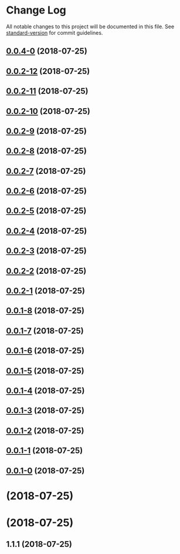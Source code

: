 # Change Log

All notable changes to this project will be documented in this file. See [standard-version](https://github.com/conventional-changelog/standard-version) for commit guidelines.

<a name="0.0.4-0"></a>
## [0.0.4-0](https://github.com/qinyuanbin/redux-adapter/compare/v0.0.2-12...v0.0.4-0) (2018-07-25)



<a name="0.0.2-12"></a>
## [0.0.2-12](https://github.com/qinyuanbin/redux-adapter/compare/v0.0.2-11...v0.0.2-12) (2018-07-25)



<a name="0.0.2-11"></a>
## [0.0.2-11](https://github.com/qinyuanbin/redux-adapter/compare/v0.0.2-10...v0.0.2-11) (2018-07-25)



<a name="0.0.2-10"></a>
## [0.0.2-10](https://github.com/qinyuanbin/redux-adapter/compare/v0.0.2-9...v0.0.2-10) (2018-07-25)



<a name="0.0.2-9"></a>
## [0.0.2-9](https://github.com/qinyuanbin/redux-adapter/compare/v0.0.2-8...v0.0.2-9) (2018-07-25)



<a name="0.0.2-8"></a>
## [0.0.2-8](https://github.com/qinyuanbin/redux-adapter/compare/v0.0.2-7...v0.0.2-8) (2018-07-25)



<a name="0.0.2-7"></a>
## [0.0.2-7](https://github.com/qinyuanbin/redux-adapter/compare/v0.0.2-6...v0.0.2-7) (2018-07-25)



<a name="0.0.2-6"></a>
## [0.0.2-6](https://github.com/qinyuanbin/redux-adapter/compare/v0.0.2-5...v0.0.2-6) (2018-07-25)



<a name="0.0.2-5"></a>
## [0.0.2-5](https://github.com/qinyuanbin/redux-adapter/compare/v0.0.2-4...v0.0.2-5) (2018-07-25)



<a name="0.0.2-4"></a>
## [0.0.2-4](https://github.com/qinyuanbin/redux-adapter/compare/v0.0.2-3...v0.0.2-4) (2018-07-25)



<a name="0.0.2-3"></a>
## [0.0.2-3](https://github.com/qinyuanbin/redux-adapter/compare/v0.0.2-2...v0.0.2-3) (2018-07-25)



<a name="0.0.2-2"></a>
## [0.0.2-2](https://github.com/qinyuanbin/redux-adapter/compare/v0.0.2-1...v0.0.2-2) (2018-07-25)



<a name="0.0.2-1"></a>
## [0.0.2-1](https://github.com/qinyuanbin/redux-adapter/compare/v0.0.1-8...v0.0.2-1) (2018-07-25)



<a name="0.0.1-8"></a>
## [0.0.1-8](https://github.com/qinyuanbin/redux-adapter/compare/v0.0.1-7...v0.0.1-8) (2018-07-25)



<a name="0.0.1-7"></a>
## [0.0.1-7](https://github.com/qinyuanbin/redux-adapter/compare/v0.0.1-6...v0.0.1-7) (2018-07-25)



<a name="0.0.1-6"></a>
## [0.0.1-6](https://github.com/qinyuanbin/redux-adapter/compare/v0.0.1-5...v0.0.1-6) (2018-07-25)



<a name="0.0.1-5"></a>
## [0.0.1-5](https://github.com/qinyuanbin/redux-adapter/compare/v0.0.1-4...v0.0.1-5) (2018-07-25)



<a name="0.0.1-4"></a>
## [0.0.1-4](https://github.com/qinyuanbin/redux-adapter/compare/v0.0.1-3...v0.0.1-4) (2018-07-25)



<a name="0.0.1-3"></a>
## [0.0.1-3](https://github.com/qinyuanbin/redux-adapter/compare/v0.0.1-2...v0.0.1-3) (2018-07-25)



<a name="0.0.1-2"></a>
## [0.0.1-2](https://github.com/qinyuanbin/redux-adapter/compare/v0.0.1-1...v0.0.1-2) (2018-07-25)



<a name="0.0.1-1"></a>
## [0.0.1-1](https://github.com/qinyuanbin/redux-adapter/compare/v0.0.1-0...v0.0.1-1) (2018-07-25)



<a name="0.0.1-0"></a>
## [0.0.1-0](https://github.com/qinyuanbin/redux-adapter/compare/v1.1.1...v0.0.1-0) (2018-07-25)



<a name=""></a>
# [](https://github.com/qinyuanbin/redux-adapter/compare/v1.1.1...v) (2018-07-25)



<a name=""></a>
# [](https://github.com/qinyuanbin/redux-adapter/compare/v1.1.1...v) (2018-07-25)



<a name="1.1.1"></a>
## 1.1.1 (2018-07-25)
